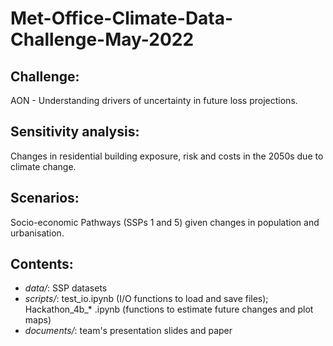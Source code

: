 # Met-Office-Climate-Data-Challenge-May-2022

## Challenge:
AON - Understanding drivers of uncertainty in future loss projections.

## Sensitivity analysis:
Changes in residential building exposure, risk and costs in the 2050s due to climate change.

## Scenarios:
Socio-economic Pathways (SSPs 1 and 5) given changes in population and urbanisation.

## Contents: 
- *data/*: SSP datasets
- *scripts/*: test_io.ipynb (I/O functions to load and save files); Hackathon_4b_* .ipynb (functions to estimate future changes and plot maps)
- *documents/*: team's presentation slides and paper
